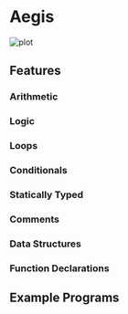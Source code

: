 # Aegis
![plot](https://github.com/Ulq1517/Aegis/blob/main/Aegis.png?raw=true)


## Features
### Arithmetic

### Logic

### Loops

### Conditionals

### Statically Typed

### Comments

### Data Structures

### Function Declarations

## Example Programs

